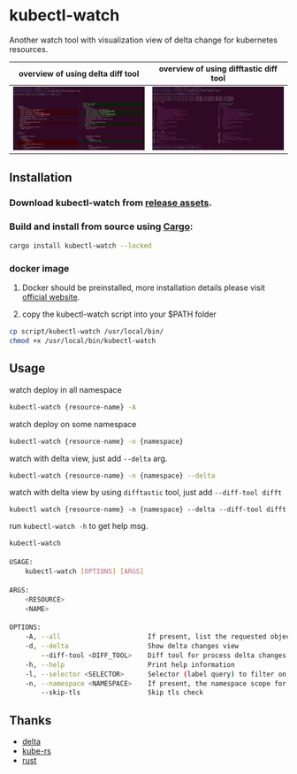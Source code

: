 # kubectl-watch
Another watch tool with visualization view of delta change for kubernetes resources.

overview of using delta diff tool                   | overview of using difftastic diff tool
:--------------------------------------------------:|:--------------------------------------------------:
![overview-delta.png](./assets/overview-delta.png)  |  ![overview-difft.png](./assets/overview-difft.png)


## Installation

### Download kubectl-watch from [release assets](https://github.com/imuxin/kubectl-watch/releases).

### Build and install from source using [Cargo](https://crates.io/crates/kubectl-watch):

```bash
cargo install kubectl-watch --locked
```

### docker image

1. Docker should be preinstalled, more installation details please visit [official website](https://docs.docker.com/engine/install/).

2. copy the kubectl-watch script into your $PATH folder
```bash
cp script/kubectl-watch /usr/local/bin/
chmod +x /usr/local/bin/kubectl-watch
```

## Usage

watch deploy in all namespace
```bash
kubectl-watch {resource-name} -A
```

watch deploy on some namespace
```bash
kubectl-watch {resource-name} -n {namespace}
```

watch with delta view, just add `--delta` arg.
```bash
kubectl-watch {resource-name} -n {namespace} --delta
```

watch with delta view by using `difftastic` tool, just add `--diff-tool difft`
```
kubectl watch {resource-name} -n {namespace} --delta --diff-tool difft
```

run `kubectl-watch -h` to get help msg.
```bash
kubectl-watch

USAGE:
    kubectl-watch [OPTIONS] [ARGS]

ARGS:
    <RESOURCE>
    <NAME>

OPTIONS:
    -A, --all                      If present, list the requested object(s) across all namespaces
    -d, --delta                    Show delta changes view
        --diff-tool <DIFF_TOOL>    Diff tool for process delta changes [default: delta] [possible values: delta, difft]
    -h, --help                     Print help information
    -l, --selector <SELECTOR>      Selector (label query) to filter on, supports '=', '==', and '!='.(e.g. -l key1=value1,key2=value2)
    -n, --namespace <NAMESPACE>    If present, the namespace scope for this CLI request
        --skip-tls                 Skip tls check
```

## Thanks

- [delta](https://github.com/dandavison/delta)
- [kube-rs](https://github.com/kube-rs/kube-rs)
- [rust](https://github.com/rust-lang/rust)
